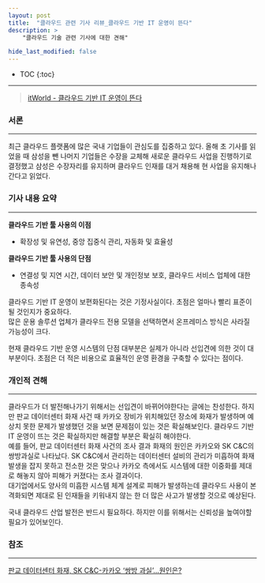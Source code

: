 ```yaml
---
layout: post
title:  "클라우드 관련 기사 리뷰_클라우드 기반 IT 운영이 뜬다"
description: >
    "클라우드 기술 관련 기사에 대한 견해"

hide_last_modified: false
---
```

* TOC
{:toc}
***

> [itWorld - 클라우드 기반 IT 운영이 뜬다](https://www.itworld.co.kr/news/291883)

### 서론
***
최근 클라우드 플랫폼에 많은 국내 기업들이 관심도를 집중하고 있다. 올해 초 기사를 읽었을 때 삼성을 뺀 나머지 기업들은 수장을 교체해 새로운 클라우드 사업을 진행하기로 결정했고 삼성은 수장자리를 유지하며 클라우드 인재를 대거 채용해 현 사업을 유지해나간다고 읽었다.    

### 기사 내용 요약
***
**클라우드 기반 툴 사용의 이점**
- 확장성 및 유연성, 중앙 집중식 관리, 자동화 및 효율성

**클라우드 기반 툴 사용의 단점**
- 연결성 및 지연 시간, 데이터 보안 및 개인정보 보호, 클라우드 서비스 업체에 대한 종속성   

클라우드 기반 IT 운영이 보편화된다는 것은 기정사실이다. 초점은 얼마나 빨리 표준이 될 것인지가 중요하다.   
많은 운용 솔루션 업체가 클라우드 전용 모델을 선택하면서 온프레미스 방식은 사라질 가능성이 크다.   

현재 클라우드 기반 운영 시스템의 단점 대부분은 실제가 아니라 선입견에 의한 것이 대부분이다. 초점은 더 적은 비용으로 효율적인 운영 환경을 구축할 수 있다는 점이다. 

### 개인적 견해
***
클라우드가 더 발전해나가기 위해서는 선입견이 바뀌어야한다는 글에는 찬성한다. 하지만 판교 데이터센터 화재 사건 때 카카오 장비가 위치해있던 장소에 화재가 발생하며 예상치 못한 문제가 발생했던 것을 보면 문제점이 있는 것은 확실해보인다. 클라우드 기반 IT 운영이 뜨는 것은 확실하지만 해결할 부분은 확실히 해야한다.   
예를 들어, 판교 데이터센터 화재 사건의 조사 결과 화재의 원인은 카카오와 SK C&C의 쌍방과실로 나타났다. SK C&C에서 관리하는 데이터센터 설비의 관리가 미흡하여 화재 발생을 잡지 못하고 전소한 것은 맞으나 카카오 측에서도 시스템에 대한 이중화를 제대로 해놓지 않아 피해가 커졌다는 조사 결과이다.    
대기업에서도 양사의 미흡한 시스템 체계 설계로 피해가 발생하는데 클라우드 사용이 본격화되면 제대로 된 인재들을 키워내지 않는 한 더 많은 사고가 발생할 것으로 예상된다.    

국내 클라우드 산업 발전은 반드시 필요하다. 하지만 이를 위해서는 신뢰성을 높여야할 필요가 있어보인다. 

### 참조
***
[판교 데이터센터 화재, SK C&C-카카오 ‘쌍방 과실’…원인은?](http://m.ddaily.co.kr/page/view/2022120613105788224)   
